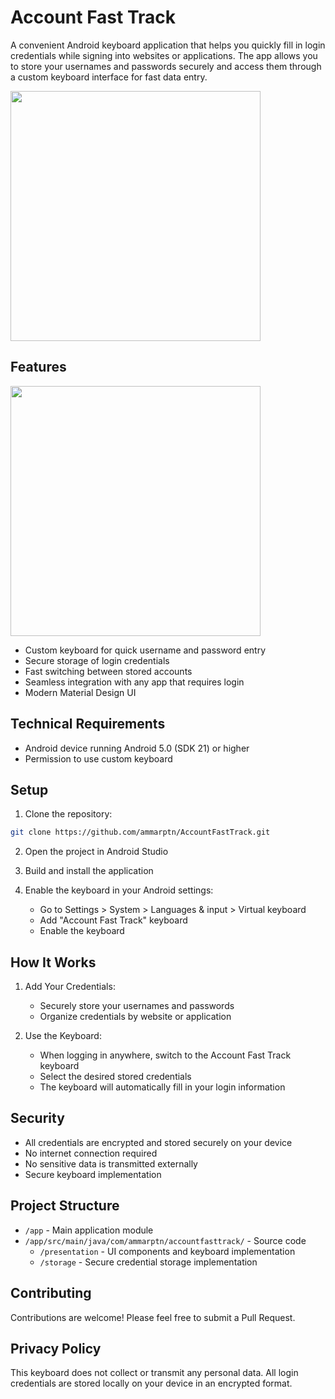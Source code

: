# Account Fast Track

A convenient Android keyboard application that helps you quickly fill in login credentials while signing into websites or applications. The app allows you to store your usernames and passwords securely and access them through a custom keyboard interface for fast data entry.

<img src="https://github.com/user-attachments/assets/3c9e6d1a-b213-4ef3-9829-667a7d4c520a" width="400">

## Features

<img src="https://github.com/user-attachments/assets/64f62c88-2dca-422d-98d7-f1b01f500c13" width="400">

- Custom keyboard for quick username and password entry
- Secure storage of login credentials
- Fast switching between stored accounts
- Seamless integration with any app that requires login
- Modern Material Design UI

## Technical Requirements

- Android device running Android 5.0 (SDK 21) or higher
- Permission to use custom keyboard

## Setup

1. Clone the repository:
```bash
git clone https://github.com/ammarptn/AccountFastTrack.git
```

2. Open the project in Android Studio

3. Build and install the application

4. Enable the keyboard in your Android settings:
   - Go to Settings > System > Languages & input > Virtual keyboard
   - Add "Account Fast Track" keyboard
   - Enable the keyboard

## How It Works

1. Add Your Credentials:
   - Securely store your usernames and passwords
   - Organize credentials by website or application

2. Use the Keyboard:
   - When logging in anywhere, switch to the Account Fast Track keyboard
   - Select the desired stored credentials
   - The keyboard will automatically fill in your login information

## Security

- All credentials are encrypted and stored securely on your device
- No internet connection required
- No sensitive data is transmitted externally
- Secure keyboard implementation

## Project Structure

- `/app` - Main application module
- `/app/src/main/java/com/ammarptn/accountfasttrack/` - Source code
  - `/presentation` - UI components and keyboard implementation
  - `/storage` - Secure credential storage implementation

## Contributing

Contributions are welcome! Please feel free to submit a Pull Request.

## Privacy Policy

This keyboard does not collect or transmit any personal data. All login credentials are stored locally on your device in an encrypted format.
